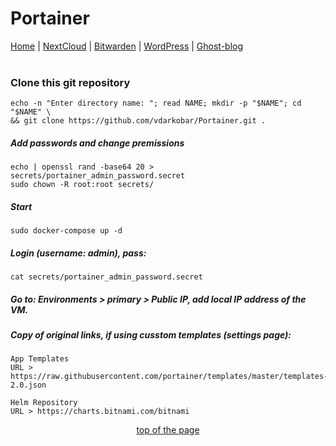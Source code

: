 # Portainer
  
<p align="left">
  <a href="https://github.com/vdarkobar/Home_Cloud#small-home-cloud">Home</a> |
  <a href="https://github.com/vdarkobar/NextCloud#nextcloud">NextCloud</a> |
  <a href="https://github.com/vdarkobar/Bitwarden#bitwarden">Bitwarden</a> |
  <a href="https://github.com/vdarkobar/WordPress#wordpress">WordPress</a> |
  <a href="https://github.com/vdarkobar/Ghost-blog#ghost-blog">Ghost-blog</a>
  <br><br>
</p>   
  
### Clone this git repository
```
echo -n "Enter directory name: "; read NAME; mkdir -p "$NAME"; cd "$NAME" \
&& git clone https://github.com/vdarkobar/Portainer.git .
```
<!-- If repo is private then add auth token-->
<!-- https://vdarkobar:<access-token>@github.com/vdarkobar/Portainer.git . -->
  
##### Add passwords and change premissions
```
echo | openssl rand -base64 20 > secrets/portainer_admin_password.secret
sudo chown -R root:root secrets/
```  
##### Start
```
sudo docker-compose up -d
```
##### Login (username: admin), pass:
```
cat secrets/portainer_admin_password.secret
```
##### Go to: *Environments > primary > Public IP*, add local IP address of the VM.
  
#####  Copy of original links, if using cusstom templates (*settings page*): 
```
App Templates
URL > https://raw.githubusercontent.com/portainer/templates/master/templates-2.0.json
  
Helm Repository
URL > https://charts.bitnami.com/bitnami
```
  
<p align="center">
<a href="https://github.com/vdarkobar/Portainer">top of the page</a>
</p>

